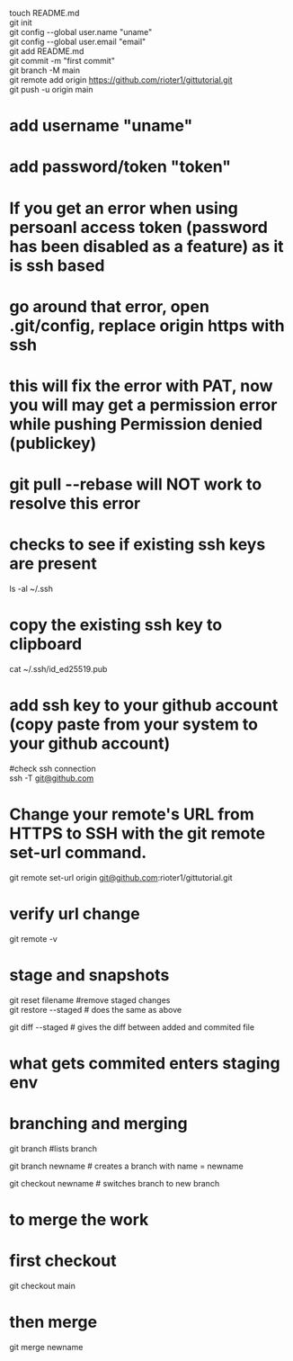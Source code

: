 touch README.md  
git init  
git config --global user.name "uname"  
git config --global user.email "email"  
git add README.md  
git commit -m "first commit"  
git branch -M main  
git remote add origin https://github.com/rioter1/gittutorial.git  
git push -u origin main  

# add username "uname"  
# add password/token "token"  

# If you get an error when using persoanl access token (password has been disabled as a feature) as it is ssh based  
# go around that error, open .git/config, replace origin https with ssh  
# this will fix the error with PAT, now you will may get a permission error while pushing Permission denied (publickey)  
# git pull --rebase will NOT work to resolve this error  


# checks to see if existing ssh keys are present
ls -al ~/.ssh   
# copy the existing ssh key to clipboard  
cat ~/.ssh/id_ed25519.pub  
# add ssh key to your github account (copy paste from your system to your github account) 

#check ssh connection   
ssh -T git@github.com  
# Change your remote's URL from HTTPS to SSH with the git remote set-url command.  
git remote set-url origin git@github.com:rioter1/gittutorial.git  
# verify url change   
git remote -v  

# stage and snapshots
git reset filename #remove staged changes  
git restore --staged # does the same as above  

git diff --staged # gives the diff between added and commited file  

# what gets commited enters staging env

# branching and merging

git branch #lists branch  

git branch newname # creates a branch with name = newname  

git checkout newname # switches branch to new branch  

# to merge the work
# first checkout
git checkout main  
# then merge
git merge newname  




# 
 
